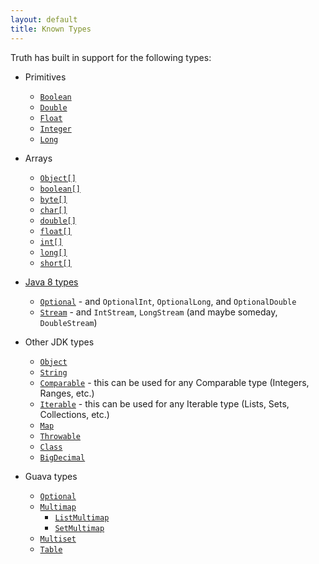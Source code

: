 ```yaml
---
layout: default
title: Known Types
---
```



Truth has built in support for the following types:

*   Primitives

    *   [`Boolean`]
    *   [`Double`]
    *   [`Float`]
    *   [`Integer`]
    *   [`Long`]

*   Arrays

    *   [`Object[]`][ObjectArray]
    *   [`boolean[]`][BooleanArray]
    *   [`byte[]`][ByteArray]
    *   [`char[]`][CharacterArray]
    *   [`double[]`][DoubleArray]
    *   [`float[]`][FloatArray]
    *   [`int[]`][IntegerArray]
    *   [`long[]`][LongArray]
    *   [`short[]`][ShortArray]

*   [Java 8 types]

    *   [`Optional`] - and `OptionalInt`, `OptionalLong`, and `OptionalDouble`
    *   [`Stream`] - and `IntStream`, `LongStream` (and maybe someday,
        `DoubleStream`)

*   Other JDK types

    *   [`Object`]
    *   [`String`]
    *   [`Comparable`] - this can be used for any Comparable type (Integers,
        Ranges, etc.)
    *   [`Iterable`] - this can be used for any Iterable type (Lists, Sets,
        Collections, etc.)
    *   [`Map`]
    *   [`Throwable`]
    *   [`Class`]
    *   [`BigDecimal`]

*   Guava types

    *   [`Optional`](http://google.github.io/truth/api/latest/com/google/common/truth/GuavaOptionalSubject)
    *   [`Multimap`]
        *   [`ListMultimap`]
        *   [`SetMultimap`]
    *   [`Multiset`]
    *   [`Table`]

<!-- References -->

<!-- TODO(kak): Update the 2 Java 8 links once they have public javadocs -->

[`BigDecimal`]: http://google.github.io/truth/api/latest/com/google/common/truth/BigDecimalSubject
[`Boolean`]: http://google.github.io/truth/api/latest/com/google/common/truth/BooleanSubject
[BooleanArray]: http://google.github.io/truth/api/latest/com/google/common/truth/PrimitiveBooleanArraySubject
[ByteArray]: http://google.github.io/truth/api/latest/com/google/common/truth/PrimitiveByteArraySubject
[CharacterArray]: http://google.github.io/truth/api/latest/com/google/common/truth/PrimitiveCharArraySubject
[`Class`]: http://google.github.io/truth/api/latest/com/google/common/truth/ClassSubject
[`Comparable`]: http://google.github.io/truth/api/latest/com/google/common/truth/ComparableSubject
[`Double`]: http://google.github.io/truth/api/latest/com/google/common/truth/DoubleSubject
[DoubleArray]: http://google.github.io/truth/api/latest/com/google/common/truth/PrimitiveDoubleArraySubject
[`Float`]: http://google.github.io/truth/api/latest/com/google/common/truth/FloatSubject
[FloatArray]: http://google.github.io/truth/api/latest/com/google/common/truth/PrimitiveFloatArraySubject
[`Integer`]: http://google.github.io/truth/api/latest/com/google/common/truth/IntegerSubject
[IntegerArray]: http://google.github.io/truth/api/latest/com/google/common/truth/PrimitiveIntArraySubject
[`Iterable`]: http://google.github.io/truth/api/latest/com/google/common/truth/IterableSubject
[`ListMultimap`]: http://google.github.io/truth/api/latest/com/google/common/truth/ListMultimapSubject
[`Long`]: http://google.github.io/truth/api/latest/com/google/common/truth/LongSubject
[LongArray]: http://google.github.io/truth/api/latest/com/google/common/truth/PrimitiveLongArraySubject
[`Map`]: http://google.github.io/truth/api/latest/com/google/common/truth/MapSubject
[`Multimap`]: http://google.github.io/truth/api/latest/com/google/common/truth/MultimapSubject
[`Multiset`]: http://google.github.io/truth/api/latest/com/google/common/truth/MultisetSubject
[`Object`]: http://google.github.io/truth/api/latest/com/google/common/truth/Subject
[ObjectArray]: http://google.github.io/truth/api/latest/com/google/common/truth/ObjectArraySubject
[`Optional`]: https://github.com/google/truth/blob/master/extensions/java8/src/main/java/com/google/common/truth/OptionalSubject.java
[`SetMultimap`]: http://google.github.io/truth/api/latest/com/google/common/truth/SetMultimapSubject
[ShortArray]: http://google.github.io/truth/api/latest/com/google/common/truth/PrimitiveShortArraySubject
[`Stream`]: https://github.com/google/truth/blob/master/extensions/java8/src/main/java/com/google/common/truth/StreamSubject.java
[`String`]: http://google.github.io/truth/api/latest/com/google/common/truth/StringSubject
[`Table`]: http://google.github.io/truth/api/latest/com/google/common/truth/TableSubject
[`Throwable`]: http://google.github.io/truth/api/latest/com/google/common/truth/ThrowableSubject
[Java 8 types]: https://google.github.io/truth/faq#java8

